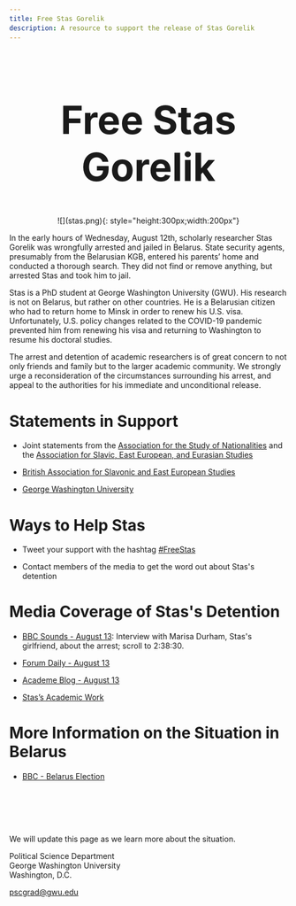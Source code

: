 ```yaml
---
title: Free Stas Gorelik 
description: A resource to support the release of Stas Gorelik 
---
```

<style>
.center {
   text-align: center;
   font-size: 2.5em;
   
}
</style>
<div class="center">


# Free Stas Gorelik

</div>

 <p align="center"> 
![](stas.png){: style="height:300px;width:200px"}
</p>

In the early hours of Wednesday, August 12th, scholarly researcher Stas Gorelik was wrongfully arrested and jailed in Belarus. State security agents, presumably from the Belarusian KGB, entered his parents’ home and conducted a thorough search. They did not find or remove anything, but arrested Stas and took him to jail.

Stas is a PhD student at George Washington University (GWU). His research is not on Belarus, but rather on other countries. He is a Belarusian citizen who had to return home to Minsk in order to renew his U.S. visa. Unfortunately, U.S. policy changes related to the COVID-19 pandemic prevented him from renewing his visa and returning to Washington to resume his doctoral studies. 

The arrest and detention of academic researchers is of great concern to not only friends and family but to the larger academic community. We strongly urge a reconsideration of the circumstances surrounding his arrest, and appeal to the authorities for his immediate and unconditional release.

# Statements in Support

- Joint statements from the [Association for the Study of Nationalities](https://nationalities.org/news-archive/asn-statement-on-detention-of-stas-gorelik) and the [Association for Slavic, East European, and Eurasian Studies](https://www.aseees.org/advocacy/statement-concerning-detention-stas-gorelik)

- [British Association for Slavonic and East European Studies](https://basees.org/news/2020/8/13/basees-statement-on-recent-developments-in-belarus)

- [George Washington University](https://gwtoday.gwu.edu/statement-detention-gw-doctoral-student-stas-gorelik)

# Ways to Help Stas

- Tweet your support with the hashtag [#FreeStas](https://twitter.com/hashtag/FreeStas?src=hash)

- Contact members of the media to get the word out about Stas's detention

# Media Coverage of Stas's Detention

- [BBC Sounds - August 13](https://www.bbc.co.uk/sounds/play/m000lmyt): Interview with Marisa Durham, Stas's girlfriend, about the arrest; scroll to 2:38:30.

- [Forum Daily - August 13](https://www.forumdaily.com/en/protesty-v-belarusi-7-tysyach-zaderzhannyx-zhenskie-zhivye-cepi-podderzhka-ot-diaspory-ssha/)

- [Academe Blog - August 13](https://academeblog.org/2020/08/13/against-the-detention-of-academic-researcher-stas-gorelik/)

- [Stas’s Academic Work](https://politicalscience.columbian.gwu.edu/stas-gorelik)

# More Information on the Situation in Belarus

- [BBC - Belarus Election](https://www.bbc.com/news/world-europe-53760453)

<br>
<br>
<br>
<br>

We will update this page as we learn more about the situation. 
<br>

Political Science Department <br>
George Washington University <br>
Washington, D.C. <br>

pscgrad@gwu.edu
